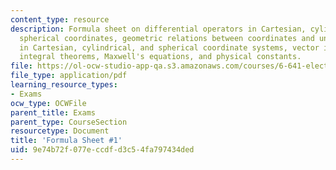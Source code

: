```yaml
---
content_type: resource
description: Formula sheet on differential operators in Cartesian, cylindrical, and
  spherical coordinates, geometric relations between coordinates and unit vectors
  in Cartesian, cylindrical, and spherical coordinate systems, vector identities,
  integral theorems, Maxwell's equations, and physical constants.
file: https://ol-ocw-studio-app-qa.s3.amazonaws.com/courses/6-641-electromagnetic-fields-forces-and-motion-spring-2009/9e74b72f077eccdfd3c54fa797434ded_MIT6_641s09_study01.pdf
file_type: application/pdf
learning_resource_types:
- Exams
ocw_type: OCWFile
parent_title: Exams
parent_type: CourseSection
resourcetype: Document
title: 'Formula Sheet #1'
uid: 9e74b72f-077e-ccdf-d3c5-4fa797434ded
---
```

